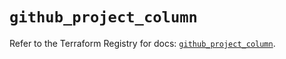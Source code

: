 # `github_project_column`

Refer to the Terraform Registry for docs: [`github_project_column`](https://registry.terraform.io/providers/integrations/github/6.6.0/docs/resources/project_column).
